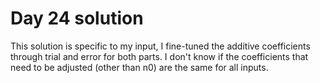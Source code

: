 Day 24 solution
===

This solution is specific to my input, I fine-tuned the additive coefficients through trial and error for both parts.  I don't know if the coefficients that need to be adjusted (other than n0) are the same for all inputs.
